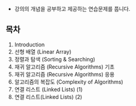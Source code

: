 - 강의의 개념을 공부하고 제공하는 연습문제를 풉니다.




## 목차
1. Introduction
2. 선형 배열 (Linear Array)
3. 정렬과 탐색 (Sorting & Searching)
4. 재귀 알고리즘 (Recursive Algorithms) 기초
5. 재귀 알고리즘 (Recursive Algorithms) 응용
6. 알고리즘의 복잡도 (Complexity of Algorithms)
7. 연결 리스트 (Linked Lists) (1)
8. 연결 리스트(Linked Lists) (2)
